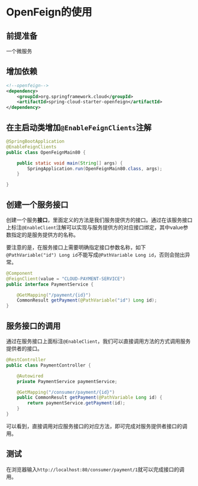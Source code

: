 # OpenFeign的使用

## 前提准备

一个微服务



## 增加依赖

```xml
<!--openfeign-->
<dependency>
    <groupId>org.springframework.cloud</groupId>
    <artifactId>spring-cloud-starter-openfeign</artifactId>
</dependency>
```



## 在主启动类增加`@EnableFeignClients`注解

```java
@SpringBootApplication
@EnableFeignClients
public class OpenFeignMain80 {

    public static void main(String[] args) {
        SpringApplication.run(OpenFeignMain80.class, args);
    }

}
```



## 创建一个服务接口

创建一个服务**接口**，里面定义的方法是我们服务提供方的接口。通过在该服务接口上标注`@EnableClient`注解可以实现与服务提供方的对应接口绑定，其中value参数指定的是服务提供方的名称。

要注意的是，在服务接口上需要明确指定接口参数名称，如下`@PathVariable("id") Long id`不能写成`@PathVariable Long id`，否则会抛出异常。

```java
@Component
@FeignClient(value = "CLOUD-PAYMENT-SERVICE")
public interface PaymentService {

    @GetMapping("/payment/{id}")
    CommonResult getPayment(@PathVariable("id") Long id);
}
```



## 服务接口的调用

通过在服务接口上面标注``@EnableClient``，我们可以直接调用方法的方式调用服务提供者的接口。

```java
@RestController
public class PaymentController {

    @Autowired
    private PaymentService paymentService;

    @GetMapping("/consumer/payment/{id}")
    public CommonResult getPayment(@PathVariable Long id) {
        return paymentService.getPayment(id);
    }
}
```

可以看到，直接调用对应服务接口的对应方法，即可完成对服务提供者接口的调用。



## 测试

在浏览器输入`http://localhost:80/consumer/payment/1`就可以完成接口的调用。